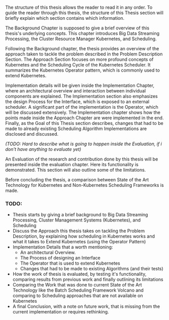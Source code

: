 The structure of this thesis allows the reader to read it in any order.
To guide the reader through this thesis, the structure of this Thesis section will briefly explain which section contains which information.

The Background Chapter is supposed to give a brief overview of this thesis's underlying concepts. This chapter introduces Big Data Streaming Processing, the Cluster Resource Manager Kubernetes, and Scheduling.

Following the Background chapter, the thesis provides an overview of the approach taken to tackle the problem described in the Problem Description Section. The Approach Section focuses on more profound concepts of Kubernetes and the Scheduling Cycle of the Kubernetes Scheduler. It summarizes the Kubernetes Operator pattern, which is commonly used to extend Kubernetes.

Implementation details will be given inside the Implementation Chapter, where an architectural overview and interaction between individual components are explained. The Implementation section also emphasizes the design Process for the Interface, which is exposed to an external scheduler. A significant part of the implementation is the Operator, which will be discussed extensively. The Implementation chapter shows how the points made inside the Approach Chapter are were implemented in the end. Finally, as the Goal of this Thesis section describes, changes that had to be made to already existing Scheduling Algorithm Implementations are disclosed and discussed.


*(TODO: Hard to describe what is going to happen inside the Evaluation, if i don't have anything to evaluate yet)*

An Evaluation of the research and contribution done by this thesis will be presented inside the evaluation chapter. Here its functionality is demonstrated. This section will also outline some of the limitations.

Before concluding the thesis, a comparison between State of the Art Technology for Kubernetes and Non-Kubernetes Scheduling Frameworks is made.


### TODO:
- Thesis starts by giving a brief background to Big Data Streaming Processing, Cluster Management Systems (Kubernetes), and Scheduling
- Discuss the Approach this thesis takes on tackling the Problem Description, by explaining how scheduling in Kubernetes works and what it takes to Extend Kubernetes (using the Operator Pattern)
- Implementation Details that a worth mentioning: 
   - An architectural Overview.
   - The Process of designing an Interface 
   - The Operator that is used to extend Kubernetes
   - Changes that had to be made to existing Algorithms (and their tests)
- How the work of thesis is evaluated, by testing it's functionality, comparing results from previous work and finally outlining its limitations
- Comparing the Work that was done to current State of the Art Technology like the Batch Scheduling Framework Volcano and comparing to Scheduling approaches that are not available on Kubernetes
- A final Conclusion, with a note on future work, that is missing from the current implementation or requires rethinking.
